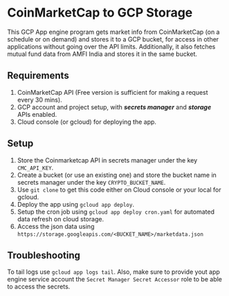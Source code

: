 # CoinMarketCap to GCP Storage
This GCP App engine program gets market info from CoinMarketCap (on a schedule or on demand) and stores it to a GCP bucket, for access in other applications without going over the API limits. Additionally, it also fetches mutual fund data from AMFI India and stores it in the same bucket.

## Requirements
1. CoinMarketCap API (Free version is sufficient for making a request every 30 mins).
2. GCP account and project setup, with _**secrets manager**_ and _**storage**_ APIs enabled.
3. Cloud console (or gcloud) for deploying the app.

## Setup
1. Store the Coinmarketcap API in secrets manager under the key `CMC_API_KEY`.
2. Create a bucket (or use an existing one) and store the bucket name in secrets manager under the key `CRYPTO_BUCKET_NAME`.
3. Use `git clone` to get this code either on Cloud console or your local for gcloud.
4. Deploy the app using `gcloud app deploy`.
5. Setup the cron job using `gcloud app deploy cron.yaml` for automated data refresh on cloud storage.
6. Access the json data using `https://storage.googleapis.com/<BUCKET_NAME>/marketdata.json`

## Troubleshooting
To tail logs use `gcloud app logs tail`. Also, make sure to provide yout app engine service account the `Secret Manager Secret Accessor` role to be able to access the secrets.

